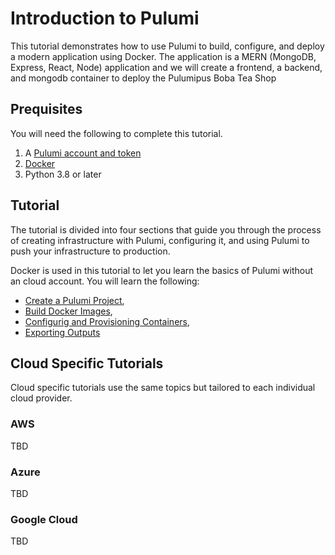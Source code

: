 # Introduction to Pulumi

This tutorial demonstrates how to use Pulumi to build, configure, and deploy a modern application using Docker. The application is a MERN (MongoDB, Express, React, Node) application and we will create a frontend, a backend, and mongodb container to deploy the Pulumipus Boba Tea Shop

## Prequisites

You will need the following to complete this tutorial.

1. A [Pulumi account and token](http:app.pulumi.com)
2. [Docker](https://docs.docker.com/get-docker/)
3. Python 3.8 or later

## Tutorial

The tutorial is divided into four sections that guide you through the process of creating infrastructure with Pulumi, configuring it, and using Pulumi to push your infrastructure to production.

Docker is used in this tutorial to let you learn the basics of Pulumi without an cloud account. You will learn the following:

- [Create a Pulumi Project](./lab-01/Creating_a_Pulumi_Project.md),
- [Build Docker Images](./lab-02/Create_Docker_Images.md),
- [Configurig and Provisioning Containers](./lab-03/-Configuring_and_Provisioning_Containers.md),
- [Exporting Outputs](./lab-04/Exporting_Outputs.md)

## Cloud Specific Tutorials

Cloud specific tutorials use the same topics but tailored to each individual cloud provider.

### AWS

TBD

### Azure

TBD

### Google Cloud

TBD
